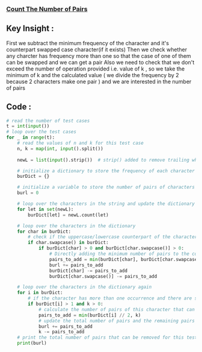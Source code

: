 ### [Count The Number of Pairs](https://codeforces.com/problemset/problem/1800/B)

## Key Insight : 
First we subtract the minimum frequency of the character and it's counterpart swapped case character(if it exists)
Then we check whether any charcter has frequency more than one so that the case of one of them can be swapped and we can get a pair
Also we need to check that we don't exceed the number of operation provided i.e. value of k , so we take the minimum of k and the 
calculated value ( we divide the frequency by 2 because 2 characters make one pair ) and we are interested in the number of pairs

## Code :
```python
# read the number of test cases
t = int(input())
# loop over the test cases
for _ in range(t):
    # read the values of n and k for this test case
    n, k = map(int, input().split())
    
    newL = list(input().strip())  # strip() added to remove trailing whitespace

    # initialize a dictionary to store the frequency of each character in the string
    burDict = {}

    # initialize a variable to store the number of pairs of characters that can be removed
    burl = 0

    # loop over the characters in the string and update the dictionary
    for let in set(newL):
        burDict[let] = newL.count(let)

    # loop over the characters in the dictionary
    for char in burDict:
        # check if the uppercase/lowercase counterpart of the character is also in the dictionary
        if char.swapcase() in burDict:
            if burDict[char] > 0 and burDict[char.swapcase()] > 0:
                # Directly adding the minimum number of pairs to the count of burls
                pairs_to_add = min(burDict[char], burDict[char.swapcase()])
                burl += pairs_to_add
                burDict[char] -= pairs_to_add
                burDict[char.swapcase()] -= pairs_to_add

    # loop over the characters in the dictionary again
    for i in burDict:
        # if the character has more than one occurrence and there are still pairs that can be removed
        if burDict[i] > 1 and k > 0:
            # calculate the number of pairs of this character that can be removed
            pairs_to_add = min(burDict[i] // 2, k)
            # update the total number of pairs and the remaining pairs
            burl += pairs_to_add
            k -= pairs_to_add
    # print the total number of pairs that can be removed for this test case
    print(burl)
```
